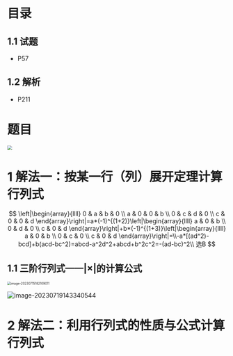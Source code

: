 # 目录



## 1.1 试题

* P57



## 1.2 解析

* P211



# 题目

<img src="https://cvp.oss-cn-shanghai.aliyuncs.com/picgo/202307151725362.png" style="zoom:67%;" />



# 1 解法一：按某一行（列）展开定理计算行列式

$$
\left|\begin{array}{llll}
0 & a & b & 0 \\
a & 0 & 0 & b \\
0 & c & d & 0 \\
c & 0 & 0 & d
\end{array}\right|=a*(-1)^{(1+2)}\left|\begin{array}{llll}
a & 0 & b \\
0 & d & 0 \\
c & 0 & d
\end{array}\right|+b*(-1)^{(1+3)}\left|\begin{array}{llll}
a & 0 & b \\
0 & c & 0 \\
c & 0 & d
\end{array}\right|=\\-a*[(ad^2)-bcd]+b(acd-bc^2)=abcd-a^2d^2+abcd+b^2c^2=-(ad-bc)^2\\
选B
$$



## 1.1 三阶行列式——|×|的计算公式

<img src="https://cvp.oss-cn-shanghai.aliyuncs.com/picgo/202307151821056.png" alt="image-20230715182109011" style="zoom:50%;" />

![image-20230719143340544](https://cvp.oss-cn-shanghai.aliyuncs.com/picgo/202307191433634.png)

# 2 解法二：利用行列式的性质与公式计算行列式

